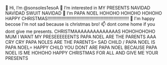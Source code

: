 👋 Hi, I’m @sonsoles1esoA
 👀 I’m interested in MY PRESENTS
 NAVIDAD NAVIDAD SWUIT NAVIDAD
 🌱 I’m PAPA NOEL HOHOHO HOHOHO
 HOHOHO HAPPY CHRISTMAS!!!!!!!!!!!!!!!!!!!!!!!!!!!!!!!!!!!!!!!!!!!!!!!!!!!!!!!!!!!!!!!!
 💞️ I'm happy becose I'm not sad because is christmas bro!
 📫 dont come home if you dont give me presents.
 CHRISTMAAAAAAAAAAAAAAS HOHOHOHOHO
 MUM I WANT MY PRESEEEEEENTS
 PAPA NOEL ARE THE PARENTS AAA CRY CRY
 PAPA NOLES ARE THE PARENTS= SAD CHILD / PAPA NOEL IS PAPA NOEL= HAPPY CHILD
 YOU DONT ARE PAPA NOEL BECAUSE PAPA NOEL IS ME 
 HOHOHO HAPPY CHRISTMAS FOR ALL AND GIVE ME YOUR PRESENTS
